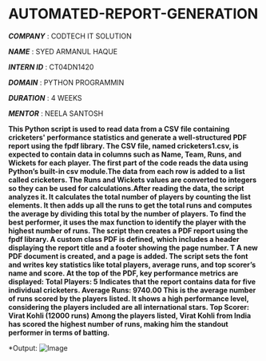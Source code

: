 # AUTOMATED-REPORT-GENERATION

***COMPANY*** : CODTECH IT SOLUTION

***NAME*** : SYED ARMANUL HAQUE

***INTERN ID*** : CT04DN1420

***DOMAIN*** : PYTHON PROGRAMMIN

***DURATION*** : 4 WEEKS 

***MENTOR*** : NEELA SANTOSH

****This Python script is used to read data from a CSV file containing cricketers' performance statistics and generate a well-structured PDF report using the fpdf library. The CSV file, named cricketers1.csv, is expected to contain data in columns such as Name, Team, Runs, and Wickets for each player.
The first part of the code reads the data using Python’s built-in csv module.The data from each row is added to a list called cricketers. The Runs and Wickets values are converted to integers so they can be used for calculations.After reading the data, the script analyzes it. It calculates the total number of players by counting the list elements. It then adds up all the runs to get the total runs and computes the average by dividing this total by the number of players. To find the best performer, it uses the max function to identify the player with the highest number of runs.
The script then creates a PDF report using the fpdf library. A custom class PDF is defined, which includes a header displaying the report title and a footer showing the page number. T
A new PDF document is created, and a page is added. The script sets the font and writes key statistics like total players, average runs, and top scorer’s name and score.
At the top of the PDF, key performance metrics are displayed:
Total Players: 5
Indicates that the report contains data for five individual cricketers.
Average Runs: 9740.00
This is the average number of runs scored by the players listed. It shows a high performance level, considering the players included are all international stars.
Top Scorer: Virat Kohli (12000 runs)
Among the players listed, Virat Kohli from India has scored the highest number of runs, making him the standout performer in terms of batting.****

*Output:
![Image](https://github.com/user-attachments/assets/3472e37f-6d2f-4eb8-b369-9fedb6099e1d)
